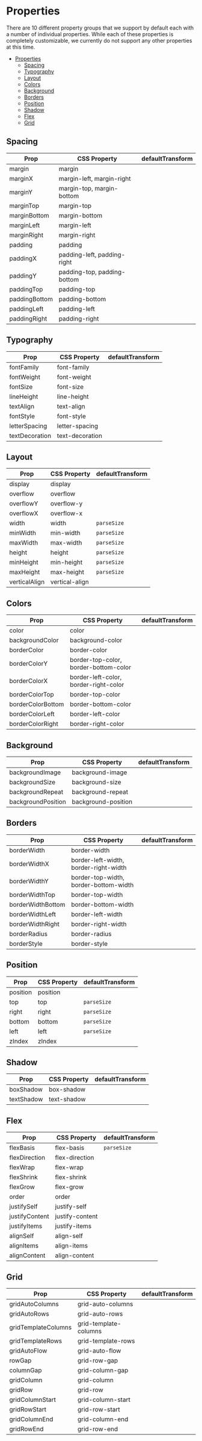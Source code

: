 # Properties

There are 10 different property groups that we support by default each with a number of individual properties. While each of these properties is completely customizable, we currently do not support any other properties at this time.

- [Properties](#properties)
  - [Spacing](#spacing)
  - [Typography](#typography)
  - [Layout](#layout)
  - [Colors](#colors)
  - [Background](#background)
  - [Borders](#borders)
  - [Position](#position)
  - [Shadow](#shadow)
  - [Flex](#flex)
  - [Grid](#grid)

## Spacing

| Prop          | CSS Property                | defaultTransform |
| ------------- | --------------------------- | ---------------- |
| margin        | margin                      |                  |
| marginX       | margin-left, margin-right   |                  |
| marginY       | margin-top, margin-bottom   |                  |
| marginTop     | margin-top                  |                  |
| marginBottom  | margin-bottom               |                  |
| marginLeft    | margin-left                 |                  |
| marginRight   | margin-right                |                  |
| padding       | padding                     |                  |
| paddingX      | padding-left, padding-right |                  |
| paddingY      | padding-top, padding-bottom |                  |
| paddingTop    | padding-top                 |                  |
| paddingBottom | padding-bottom              |                  |
| paddingLeft   | padding-left                |                  |
| paddingRight  | padding-right               |                  |

## Typography

| Prop           | CSS Property    | defaultTransform |
| -------------- | --------------- | ---------------- |
| fontFamily     | font-family     |                  |
| fontWeight     | font-weight     |                  |
| fontSize       | font-size       |                  |
| lineHeight     | line-height     |                  |
| textAlign      | text-align      |                  |
| fontStyle      | font-style      |                  |
| letterSpacing  | letter-spacing  |                  |
| textDecoration | text-decoration |                  |

## Layout

| Prop          | CSS Property   | defaultTransform |
| ------------- | -------------- | ---------------- |
| display       | display        |                  |
| overflow      | overflow       |                  |
| overflowY     | overflow-y     |                  |
| overflowX     | overflow-x     |                  |
| width         | width          | `parseSize`      |
| minWidth      | min-width      | `parseSize`      |
| maxWidth      | max-width      | `parseSize`      |
| height        | height         | `parseSize`      |
| minHeight     | min-height     | `parseSize`      |
| maxHeight     | max-height     | `parseSize`      |
| verticalAlign | vertical-align |                  |

## Colors

| Prop              | CSS Property                          | defaultTransform |
| ----------------- | ------------------------------------- | ---------------- |
| color             | color                                 |                  |
| backgroundColor   | background-color                      |                  |
| borderColor       | border-color                          |                  |
| borderColorY      | border-top-color, border-bottom-color |                  |
| borderColorX      | border-left-color, border-right-color |                  |
| borderColorTop    | border-top-color                      |                  |
| borderColorBottom | border-bottom-color                   |                  |
| borderColorLeft   | border-left-color                     |                  |
| borderColorRight  | border-right-color                    |                  |

## Background

| Prop               | CSS Property        | defaultTransform |
| ------------------ | ------------------- | ---------------- |
| backgroundImage    | background-image    |                  |
| backgroundSize     | background-size     |                  |
| backgroundRepeat   | background-repeat   |                  |
| backgroundPosition | background-position |                  |

## Borders

| Prop              | CSS Property                          | defaultTransform |
| ----------------- | ------------------------------------- | ---------------- |
| borderWidth       | border-width                          |                  |
| borderWidthX      | border-left-width, border-right-width |                  |
| borderWidthY      | border-top-width, border-bottom-width |                  |
| borderWidthTop    | border-top-width                      |                  |
| borderWidthBottom | border-bottom-width                   |                  |
| borderWidthLeft   | border-left-width                     |                  |
| borderWidthRight  | border-right-width                    |                  |
| borderRadius      | border-radius                         |                  |
| borderStyle       | border-style                          |                  |

## Position

| Prop     | CSS Property | defaultTransform |
| -------- | ------------ | ---------------- |
| position | position     |                  |
| top      | top          | `parseSize`      |
| right    | right        | `parseSize`      |
| bottom   | bottom       | `parseSize`      |
| left     | left         | `parseSize`      |
| zIndex   | zIndex       |                  |

## Shadow

| Prop       | CSS Property | defaultTransform |
| ---------- | ------------ | ---------------- |
| boxShadow  | box-shadow   |                  |
| textShadow | text-shadow  |                  |

## Flex

| Prop           | CSS Property    | defaultTransform |
| -------------- | --------------- | ---------------- |
| flexBasis      | flex-basis      | `parseSize`      |
| flexDirection  | flex-direction  |                  |
| flexWrap       | flex-wrap       |                  |
| flexShrink     | flex-shrink     |                  |
| flexGrow       | flex-grow       |                  |
| order          | order           |                  |
| justifySelf    | justify-self    |                  |
| justifyContent | justify-content |                  |
| justifyItems   | justify-items   |                  |
| alignSelf      | align-self      |                  |
| alignItems     | align-items     |                  |
| alignContent   | align-content   |                  |

## Grid

| Prop                | CSS Property          | defaultTransform |
| ------------------- | --------------------- | ---------------- |
| gridAutoColumns     | grid-auto-columns     |                  |
| gridAutoRows        | grid-auto-rows        |                  |
| gridTemplateColumns | grid-template-columns |                  |
| gridTemplateRows    | grid-template-rows    |                  |
| gridAutoFlow        | grid-auto-flow        |                  |
| rowGap              | grid-row-gap          |                  |
| columnGap           | grid-column-gap       |                  |
| gridColumn          | grid-column           |                  |
| gridRow             | grid-row              |                  |
| gridColumnStart     | grid-column-start     |                  |
| gridRowStart        | grid-row-start        |                  |
| gridColumnEnd       | grid-column-end       |                  |
| gridRowEnd          | grid-row-end          |                  |
